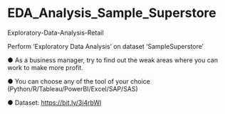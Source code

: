 # EDA_Analysis_Sample_Superstore
Exploratory-Data-Analysis-Retail

Perform ‘Exploratory Data Analysis’ on dataset ‘SampleSuperstore’

● As a business manager, try to find out the weak areas where you can work to make more profit.

● You can choose any of the tool of your choice (Python/R/Tableau/PowerBI/Excel/SAP/SAS)

● Dataset: https://bit.ly/3i4rbWl
